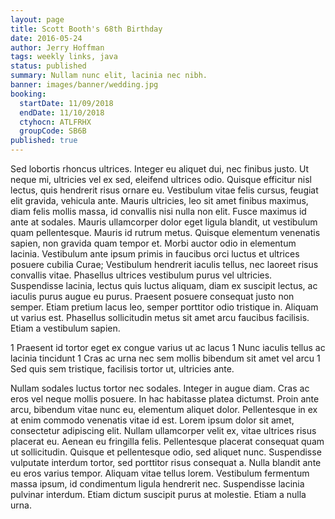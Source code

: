 ```yaml
---
layout: page
title: Scott Booth's 68th Birthday
date: 2016-05-24
author: Jerry Hoffman
tags: weekly links, java
status: published
summary: Nullam nunc elit, lacinia nec nibh.
banner: images/banner/wedding.jpg
booking:
  startDate: 11/09/2018
  endDate: 11/10/2018
  ctyhocn: ATLFRHX
  groupCode: SB6B
published: true
---
```

Sed lobortis rhoncus ultrices. Integer eu aliquet dui, nec finibus justo. Ut neque mi, ultricies vel ex sed, eleifend ultrices odio. Quisque efficitur nisl lectus, quis hendrerit risus ornare eu. Vestibulum vitae felis cursus, feugiat elit gravida, vehicula ante. Mauris ultricies, leo sit amet finibus maximus, diam felis mollis massa, id convallis nisi nulla non elit. Fusce maximus id ante at sodales. Mauris ullamcorper dolor eget ligula blandit, ut vestibulum quam pellentesque. Mauris id rutrum metus. Quisque elementum venenatis sapien, non gravida quam tempor et. Morbi auctor odio in elementum lacinia.
Vestibulum ante ipsum primis in faucibus orci luctus et ultrices posuere cubilia Curae; Vestibulum hendrerit iaculis tellus, nec laoreet risus convallis vitae. Phasellus ultrices vestibulum purus vel ultricies. Suspendisse lacinia, lectus quis luctus aliquam, diam ex suscipit lectus, ac iaculis purus augue eu purus. Praesent posuere consequat justo non semper. Etiam pretium lacus leo, semper porttitor odio tristique in. Aliquam ut varius est. Phasellus sollicitudin metus sit amet arcu faucibus facilisis. Etiam a vestibulum sapien.

1 Praesent id tortor eget ex congue varius ut ac lacus
1 Nunc iaculis tellus ac lacinia tincidunt
1 Cras ac urna nec sem mollis bibendum sit amet vel arcu
1 Sed quis sem tristique, facilisis tortor ut, ultricies ante.

Nullam sodales luctus tortor nec sodales. Integer in augue diam. Cras ac eros vel neque mollis posuere. In hac habitasse platea dictumst. Proin ante arcu, bibendum vitae nunc eu, elementum aliquet dolor. Pellentesque in ex at enim commodo venenatis vitae id est. Lorem ipsum dolor sit amet, consectetur adipiscing elit. Nullam ullamcorper velit ex, vitae ultrices risus placerat eu. Aenean eu fringilla felis. Pellentesque placerat consequat quam ut sollicitudin. Quisque et pellentesque odio, sed aliquet nunc.
Suspendisse vulputate interdum tortor, sed porttitor risus consequat a. Nulla blandit ante eu eros varius tempor. Aliquam vitae tellus lorem. Vestibulum fermentum massa ipsum, id condimentum ligula hendrerit nec. Suspendisse lacinia pulvinar interdum. Etiam dictum suscipit purus at molestie. Etiam a nulla urna.
